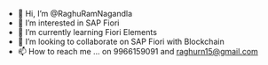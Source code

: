 - 👋 Hi, I’m @RaghuRamNagandla
- 👀 I’m interested in SAP Fiori
- 🌱 I’m currently learning Fiori Elements
- 💞️ I’m looking to collaborate on SAP Fiori with Blockchain
- 📫 How to reach me ... on 9966159091 and raghurn15@gmail.com

<!---
RaghuRamNagandla/RaghuRamNagandla is a ✨ special ✨ repository because its `README.md` (this file) appears on your GitHub profile.
You can click the Preview link to take a look at your changes.
--->
